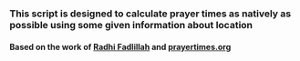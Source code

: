 ### This script is designed to calculate prayer times as natively as possible using some given information about location
#### Based on the work of [Radhi Fadlillah](https://radhifadlillah.com/) and [prayertimes.org](https://www.prayertimes.org/en/prayer-times-calculation-methodology/)
